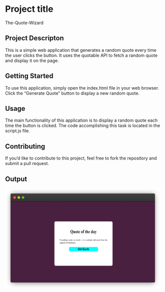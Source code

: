 # Project title

The-Quote-Wizard

## Project Descripton

This is a simple web application that generates a random quote every time the user clicks the button. It uses the quotable API to fetch a random quote and display it on the page.

## Getting Started

To use this application, simply open the index.html file in your web browser. Click the “Generate Quote” button to display a new random quote.

## Usage

The main functionality of this application is to display a random quote each time the button is clicked. The code accomplishing this task is located in the script.js file.

## Contributing

If you’d like to contribute to this project, feel free to fork the repository and submit a pull request.

## Output

![Random Quote Generator](/Fav/output.png)
